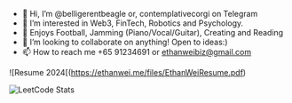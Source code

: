 

- 👋 Hi, I’m @belligerentbeagle or, contemplativecorgi on Telegram
- 👀 I’m interested in Web3, FinTech, Robotics and Psychology.
- 💪 Enjoys Football, Jamming (Piano/Vocal/Guitar), Creating and Reading
- 💞️ I’m looking to collaborate on anything! Open to ideas:)
- 📫 How to reach me +65 91234691 or ethanweibiz@gmail.com

![Resume 2024[(https://ethanwei.me/files/EthanWeiResume.pdf)

![LeetCode Stats](https://https://leetcard.jacoblin.cool/belligerentbeagle?theme=light&font=IBM%20Plex%20Monoleetcard.jacoblin.cool/belligerentbeagle?theme=light&font=Crimson%20Text)

<!---
belligerentbeagle/belligerentbeagle is a ✨ special ✨ repository because its `README.md` (this file) appears on your GitHub profile.
You can click the Preview link to take a look at your changes.
--->
